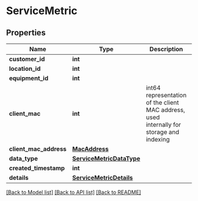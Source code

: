 # ServiceMetric

## Properties
Name | Type | Description | Notes
------------ | ------------- | ------------- | -------------
**customer_id** | **int** |  | [optional] 
**location_id** | **int** |  | [optional] 
**equipment_id** | **int** |  | [optional] 
**client_mac** | **int** | int64 representation of the client MAC address, used internally for storage and indexing | [optional] 
**client_mac_address** | [**MacAddress**](MacAddress.md) |  | [optional] 
**data_type** | [**ServiceMetricDataType**](ServiceMetricDataType.md) |  | [optional] 
**created_timestamp** | **int** |  | [optional] 
**details** | [**ServiceMetricDetails**](ServiceMetricDetails.md) |  | [optional] 

[[Back to Model list]](../README.md#documentation-for-models) [[Back to API list]](../README.md#documentation-for-api-endpoints) [[Back to README]](../README.md)

